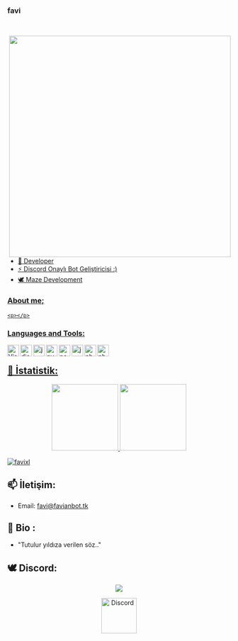 ### favi

<br>

<a href="https://discord.gg/PaKbuT9Fnv"> <img width="500" src="https://camo.githubusercontent.com/e963d4372a4a9b29118efbae3064d86458da547842c4bf12d160d99584365119/68747470733a2f2f73342e67696679752e636f6d2f696d616765732f7374616e64617264626164643937313265303035646330642e676966" align="right"/>


<br> 

- 🌱 Developer 
- ⚡ Discord Onaylı Bot Geliştiricisi :) <br/>
- 🕊 Maze Development

### About me;
	<p></p>
### Languages and Tools:

<img align="left" alt="Visual Studio Code" width="26px" src="https://i.imgur.com/LwSdAlE.png" />
<img align="left" alt="discord.js" width="26px" src="https://i.imgur.com/SI1DZf3.png" />
<img align="left" alt="js" width="26px" src="https://i.imgur.com/3u1wzwE.png" />
<img align="left" alt="py" width="26px" src="https://i.imgur.com/4pIzF9V.png" />
<img align="left" alt="node.js" width="26px" src="https://i.imgur.com/tYLFZBh.png" /> 
<img align="left" alt="java" width="26px" src="https://cdn.discordapp.com/emojis/811865759801409586.png?v=1" /> 
<img align="left" alt="php" width="26px" src="https://cdn.discordapp.com/emojis/818512225840791585.png?v=1" /> 
<img align="left" alt="photoshop" width="26px" src="https://i.imgur.com/OC1RcS5.jpg" /> <br />

## 🍁 İstatistik:
<p align="center">
  <a href="https://github.com/favixl">
<img height="150em" src="https://github-readme-stats.vercel.app/api/top-langs/?username=favixl&layout=compact&theme=material-palenight&langs_count=12" />
<img height="150em" src="https://github-readme-stats.vercel.app/api?username=favixl&show_icons=true&include_all_commits=true&theme=material-palenight" /> <br>
	<center> 
 <p align="left"> <img src="https://komarev.com/ghpvc/?username=favixl" alt="favixl" /> </p>
	  </center>
  </a>
</p>

## 📫 İletişim: 
* Email: favi@favianbot.tk 

## 🐠 Bio : 
* "Tutulur yıldıza verilen söz.."
## 🕊 Discord:

  <div align="center"><img href="https://github.com/mazedevelopment" src="https://discord.c99.nl/widget/theme-3/785824288329826324.png"></div>


<p align="center">
<a href="https://discord.gg/PaKbuT9Fnv">
    <img src="https://cdn.discordapp.com/emojis/818107220566343682.png?v=1%22%3E" alt="Discord" width="80"/>
  </a>

